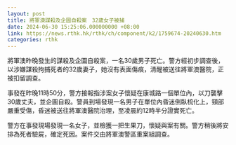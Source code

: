 ```yaml
---
layout: post
title: 將軍澳謀殺及企圖自殺案　32歲女子被捕
date: 2024-06-30 15:25:06.000000000 +08:00
link: https://news.rthk.hk/rthk/ch/component/k2/1759674-20240630.htm
categories: rthk
---
```


將軍澳昨晚發生的謀殺及企圖自殺案，一名30歲男子死亡。警方經初步調查後，以涉嫌謀殺拘捕死者的32歲妻子，她沒有表面傷痕，清醒被送往將軍澳醫院，正被扣留調查。

事發在昨晚11時50分，警方接報指涉案女子懷疑在康城路一個單位內，以刀襲擊30歲丈夫，並企圖自殺。警員到場發現一名男子在單位內昏迷倒臥梳化上，頸部嚴重受傷，昏迷被送往將軍澳醫院治理，至凌晨約12時半分證實死亡。

警方在事發現場發現一名女子，並檢獲一把生果刀，懷疑與案有關。警方稍後將安排為死者驗屍，確定死因。案件交由將軍澳警區重案組調查。
